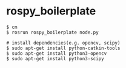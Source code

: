 # rospy_boilerplate

```
$ cm
$ rosrun rospy_boilerplate node.py
```

```
# install dependencies(e.g. opencv, scipy)
$ sudo apt-get install python-catkin-tools
$ sudo apt-get install python3-opencv
$ sudo apt-get install python3-scipy
```